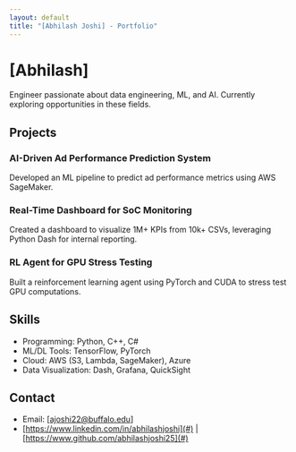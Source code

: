 ```yaml
---
layout: default
title: "[Abhilash Joshi] - Portfolio"
---
```


# [Abhilash]
Engineer passionate about data engineering, ML, and AI. Currently exploring opportunities in these fields.

## Projects
### AI-Driven Ad Performance Prediction System
Developed an ML pipeline to predict ad performance metrics using AWS SageMaker.

### Real-Time Dashboard for SoC Monitoring
Created a dashboard to visualize 1M+ KPIs from 10k+ CSVs, leveraging Python Dash for internal reporting.

### RL Agent for GPU Stress Testing
Built a reinforcement learning agent using PyTorch and CUDA to stress test GPU computations.

## Skills
- Programming: Python, C++, C#
- ML/DL Tools: TensorFlow, PyTorch
- Cloud: AWS (S3, Lambda, SageMaker), Azure
- Data Visualization: Dash, Grafana, QuickSight

## Contact
- Email: [ajoshi22@buffalo.edu]
- [https://www.linkedin.com/in/abhilashjoshi](#) | [https://www.github.com/abhilashjoshi25](#)
